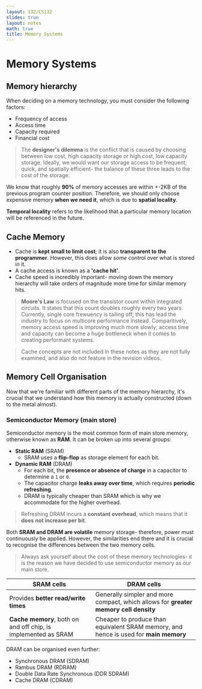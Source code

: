 ```yaml
---
layout: 132/CS132
slides: true
layout: notes
math: true
title: Memory Systems
---
```


# Memory Systems
## Memory hierarchy
When deciding on a memory technology, you must consider the following factors:
- Frequency of access
- Access time
- Capacity required
- Financial cost

> The **designer's dilemma** is the conflict that is caused by choosing between low cost, high capacity storage or high cost, low capacity storage.
> Ideally, we would want our storage access to be frequent, quick, and spatially efficient- the balance of these three leads to the cost of the storage.

We know that roughly **90%** of memory accesses are within +-2KB of the previous program counter position. Therefore, we should only choose expensive memory **when we need it**, which is due to **spatial locality**.

**Temporal locality** refers to the likelihood that a particular memory location will be referenced in the future.

## Cache Memory
- Cache is **kept small to limit cost**; it is also **transparent to the programmer**. However, this does allow _some_ control over what is stored in it.
- A cache access is known as a **'cache hit'**.
- Cache speed is incredibly important- moving down the memory hierarchy will take orders of magnitude more time for similar memory hits.

> **Moore's Law** is focused on the transistor count within integrated circuits. It states that this count doubles roughly every two years.
> Currently, single core frewuency is tailing off; this has lead the industry to focus on multicore performance instead.
> Comparitively, memory access speed is improving much more slowly; access time and capacity can become a huge bottleneck when it comes to creating performant systems.
 
> Cache concepts are not included in these notes as they are not fully examined, and also do not feature in the revision videos.

## Memory Cell Organisation
Now that we're familiar with different parts of the memory hierarchy, it's crucial that we understand how this memory is actually constructed (down to the metal almost). 

### Semiconductor Memory (main store)
Semiconductor memory is the most common form of main store memory, otherwise known as **RAM**. It can be broken up into several groups:
- **Static RAM** (SRAM)
  - SRAM uses a **flip-flop** as storage element for each bit.
- **Dynamic RAM** (DRAM)
  - For each bit, the **presence or absence of charge** in a capacitor to determine a `1` or `0`.
  - The capacitor charge **leaks away over time**, which requires **periodic refreshing**.
  - DRAM is typically cheaper than SRAM which is why we accommodate for the higher overhead.
  
> Refreshing DRAM incurs a **constant overhead**, which means that it **does not increase per bit**.

Both **SRAM and DRAM are volatile** memory storage- therefore, power must continuously be applied. However, the similarities end there and it is crucial to recognise the differences between the two memory cells.

> Always ask yourself about the cost of these memory technologies- it is the reason we have decided to use semiconductor memory as our main store.

| SRAM cells | DRAM cells |
|------------|------------|
| Provides **better read/write times** | Generally simpler and more compact, which allows for **greater memory cell density** |
| **Cache memory**, both on and off chip, is implemented as SRAM | Cheaper to produce than equivalent SRAM memory, and hence is used for **main memory** |

DRAM can be organised even further:
- Synchronous DRAM (SDRAM)
- Rambus DRAM (RDRAM)
- Double Data Rate Synchronous (DDR SDRAM)
- Cache DRAM (CDRAM)
